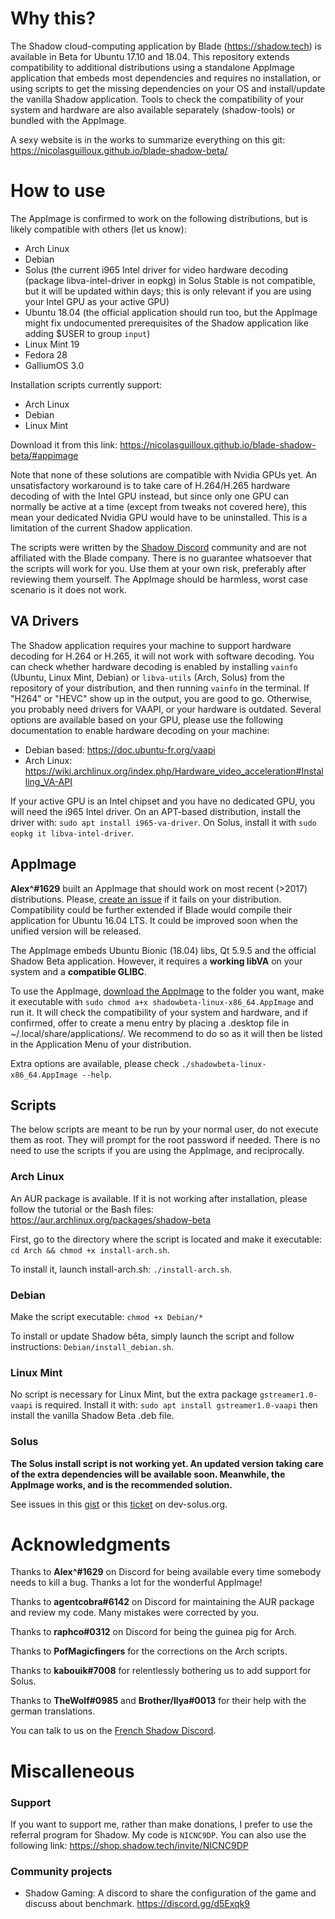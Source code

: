 # Why this?

The Shadow cloud-computing application by Blade (https://shadow.tech) is available in Beta for Ubuntu 17.10 and 18.04. This repository extends compatibility to additional distributions using a standalone AppImage application that embeds most dependencies and requires no installation, or using scripts to get the missing dependencies on your OS and install/update the vanilla Shadow application. Tools to check the compatibility of your system and hardware are also available separately (shadow-tools) or bundled with the AppImage.

A sexy website is in the works to summarize everything on this git: https://nicolasguilloux.github.io/blade-shadow-beta/

# How to use

The AppImage is confirmed to work on the following distributions, but is likely compatible with others (let us know):
 - Arch Linux
 - Debian
 - Solus (the current i965 Intel driver for video hardware decoding (package libva-intel-driver in eopkg) in Solus Stable is not compatible, but it will be updated within days; this is only relevant if you are using your Intel GPU as your active GPU)
 - Ubuntu 18.04 (the official application should run too, but the AppImage might fix undocumented prerequisites of the Shadow application like adding $USER to group `input`)
 - Linux Mint 19
 - Fedora 28
 - GalliumOS 3.0

 Installation scripts currently support:
- Arch Linux
- Debian
- Linux Mint

Download it from this link: https://nicolasguilloux.github.io/blade-shadow-beta/#appimage

Note that none of these solutions are compatible with Nvidia GPUs yet. An unsatisfactory workaround is to take care of H.264/H.265 hardware decoding of with the Intel GPU instead, but since only one GPU can normally be active at a time (except from tweaks not covered here), this mean your dedicated Nvidia GPU would have to be uninstalled. This is a limitation of the current Shadow application.

The scripts were written by the [Shadow Discord](https://discord.gg/shadowtech) community and are not affiliated with the Blade company. There is no guarantee whatsoever that the scripts will work for you. Use them at your own risk, preferably after reviewing them yourself. The AppImage should be harmless, worst case scenario is it does not work.


## VA Drivers

The Shadow application requires your machine to support hardware decoding for H.264 or H.265, it will not work with software decoding. You can check whether hardware decoding is enabled by installing `vainfo` (Ubuntu, Linux Mint, Debian) or `libva-utils` (Arch, Solus) from the repository of your distribution, and then running `vainfo` in the terminal. If "H264" or "HEVC" show up in the output, you are good to go. Otherwise, you probably need drivers for VAAPI, or your hardware is outdated. Several options are available based on your GPU, please use the following documentation to enable hardware decoding on your machine:

- Debian based: https://doc.ubuntu-fr.org/vaapi
- Arch Linux: https://wiki.archlinux.org/index.php/Hardware_video_acceleration#Installing_VA-API

If your active GPU is an Intel chipset and you have no dedicated GPU, you will need the i965 Intel driver. On an APT-based distribution, install the driver with: `sudo apt install i965-va-driver`. On Solus, install it with `sudo eopkg it libva-intel-driver`.


## AppImage

**Alex^#1629** built an AppImage that should work on most recent (>2017) distributions. Please, [create an issue](https://github.com/NicolasGuilloux/blade-shadow-beta/issues/new) if it fails on your distribution. Compatibility could be further extended if Blade would compile their application for Ubuntu 16.04 LTS. It could be improved soon when the unified version will be released.

The AppImage embeds Ubuntu Bionic (18.04) libs, Qt 5.9.5 and the official Shadow Beta application. However, it requires a **working libVA** on your system and a **compatible GLIBC**.

To use the AppImage, [download the AppImage](https://nicolasguilloux.github.io/blade-shadow-beta/#appimage) to the folder you want, make it executable with `sudo chmod a+x shadowbeta-linux-x86_64.AppImage` and run it. It will check the compatibility of your system and hardware, and if confirmed, offer to create a menu entry by placing a .desktop file in ~/.local/share/applications/. We recommend to do so as it will then be listed in the Application Menu of your distribution.

Extra options are available, please check `./shadowbeta-linux-x86_64.AppImage --help`.


## Scripts

The below scripts are meant to be run by your normal user, do not execute them as root. They will prompt for the root password if needed. There is no need to use the scripts if you are using the AppImage, and reciprocally.

### Arch Linux

An AUR package is available. If it is not working after installation, please follow the tutorial or the Bash files: https://aur.archlinux.org/packages/shadow-beta

First, go to the directory where the script is located and make it executable: `cd Arch && chmod +x install-arch.sh`.

To install it, launch install-arch.sh: `./install-arch.sh`.


### Debian

Make the script executable: `chmod +x Debian/*`

To install or update Shadow bêta, simply launch the script and follow instructions: `Debian/install_debian.sh`.


### Linux Mint

No script is necessary for Linux Mint, but the extra package `gstreamer1.0-vaapi` is required. Install it with: `sudo apt install gstreamer1.0-vaapi` then install the vanilla Shadow Beta .deb file.


### Solus

**The Solus install script is not working yet. An updated version taking care of the extra dependencies will be available soon. Meanwhile, the AppImage works, and is the recommended solution.**

See issues in this [gist](https://gist.github.com/Kabouik/f738c03f5dbb8a363870e4eddced3e54) or this [ticket](https://dev.solus-project.com/T6736) on dev-solus.org.


# Acknowledgments

Thanks to **Alex^#1629** on Discord for being available every time somebody needs to kill a bug. Thanks a lot for the wonderful AppImage!

Thanks to **agentcobra#6142** on Discord for maintaining the AUR package and review my code. Many mistakes were corrected by you.

Thanks to **raphco#0312** on Discord for being the guinea pig for Arch.

Thanks to **PofMagicfingers** for the corrections on the Arch scripts.

Thanks to **kabouik#7008** for relentlessly bothering us to add support for Solus.

Thanks to **TheWolf#0985** and **Brother/Ilya#0013** for their help with the german translations.

You can talk to us on the [French Shadow Discord](https://discord.gg/shadowtech).


# Miscalleneous

### Support

If you want to support me, rather than make donations, I prefer to use the referral program for Shadow. My code is `NICNC9DP`. You can also use the following link:  https://shop.shadow.tech/invite/NICNC9DP


### Community projects

- Shadow Gaming: A discord to share the configuration of the game and discuss about benchmark. https://discord.gg/d5Exqk9
